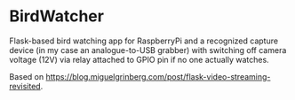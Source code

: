 # BirdWatcher
Flask-based bird watching app for RaspberryPi and a recognized capture device (in my case an analogue-to-USB grabber) with switching off camera voltage (12V) via relay attached to GPIO pin if no one actually watches.

Based on https://blog.miguelgrinberg.com/post/flask-video-streaming-revisited.
